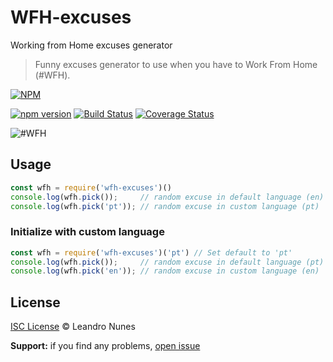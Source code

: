 # WFH-excuses
Working from Home excuses generator

> Funny excuses generator to use when you have to Work From Home (#WFH).

[![NPM][npm-image] ][npm-url]

[![npm version][version-image]][version-url]
[![Build Status][ci-image]][ci-url]
[![Coverage Status][coverage-image]][coverage-url]

![#WFH](https://media.tenor.com/images/9516072e24d292492bfb7975a1b0c774/tenor.gif)

## Usage
```js
const wfh = require('wfh-excuses')()
console.log(wfh.pick());     // random excuse in default language (en)
console.log(wfh.pick('pt')); // random excuse in custom language (pt)
```

### Initialize with custom language
```js
const wfh = require('wfh-excuses')('pt') // Set default to 'pt'
console.log(wfh.pick());     // random excuse in default language (pt)
console.log(wfh.pick('en')); // random excuse in custom language (en)
```

## License
[ISC License](LICENSE.md) © Leandro Nunes

**Support:** if you find any problems, [open issue](https://github.com/lnfnunes/wfh-excuses/issues)

[npm-image]: https://nodei.co/npm/wfh-excuses.svg?downloads=true
[npm-url]: https://npmjs.org/package/wfh-excuses
[version-image]: https://badge.fury.io/js/wfh-excuses.svg
[version-url]: https://badge.fury.io/js/wfh-excuses
[ci-image]: https://travis-ci.org/lnfnunes/WFH-excuses.svg?branch=master
[ci-url]: https://travis-ci.org/lnfnunes/WFH-excuses
[coverage-image]: https://coveralls.io/repos/github/lnfnunes/WFH-excuses/badge.svg?branch=master
[coverage-url]: https://coveralls.io/github/lnfnunes/WFH-excuses?branch=master
